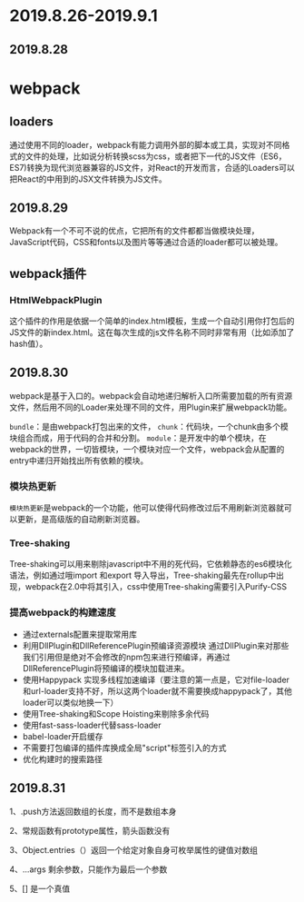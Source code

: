 # 2019.8.26-2019.9.1

## 2019.8.28

# webpack
## loaders
通过使用不同的loader，webpack有能力调用外部的脚本或工具，实现对不同格式的文件的处理，比如说分析转换scss为css，或者把下一代的JS文件（ES6，ES7)转换为现代浏览器兼容的JS文件，对React的开发而言，合适的Loaders可以把React的中用到的JSX文件转换为JS文件。

## 2019.8.29
Webpack有一个不可不说的优点，它把所有的文件都都当做模块处理，JavaScript代码，CSS和fonts以及图片等等通过合适的loader都可以被处理。
## webpack插件
### HtmlWebpackPlugin
这个插件的作用是依据一个简单的index.html模板，生成一个自动引用你打包后的JS文件的新index.html。这在每次生成的js文件名称不同时非常有用（比如添加了hash值）。

## 2019.8.30
webpack是基于入口的。webpack会自动地递归解析入口所需要加载的所有资源文件，然后用不同的Loader来处理不同的文件，用Plugin来扩展webpack功能。

`bundle`：是由webpack打包出来的文件，
`chunk`：代码块，一个chunk由多个模块组合而成，用于代码的合并和分割。
`module`：是开发中的单个模块，在webpack的世界，一切皆模块，一个模块对应一个文件，webpack会从配置的entry中递归开始找出所有依赖的模块。
### 模块热更新
`模块热更新`是webpack的一个功能，他可以使得代码修改过后不用刷新浏览器就可以更新，是高级版的自动刷新浏览器。

### Tree-shaking
Tree-shaking可以用来剔除javascript中不用的死代码，它依赖静态的es6模块化语法，例如通过哦import 和export 导入导出，Tree-shaking最先在rollup中出现，webpack在2.0中将其引入，css中使用Tree-shaking需要引入Purify-CSS

### 提高webpack的构建速度
- 通过externals配置来提取常用库
- 利用DllPlugin和DllReferencePlugin预编译资源模块 通过DllPlugin来对那些我们引用但是绝对不会修改的npm包来进行预编译，再通过DllReferencePlugin将预编译的模块加载进来。
- 使用Happypack 实现多线程加速编译（要注意的第一点是，它对file-loader和url-loader支持不好，所以这两个loader就不需要换成happypack了，其他loader可以类似地换一下）
- 使用Tree-shaking和Scope Hoisting来剔除多余代码
- 使用fast-sass-loader代替sass-loader
- babel-loader开启缓存
- 不需要打包编译的插件库换成全局"script"标签引入的方式
- 优化构建时的搜索路径

## 2019.8.31
1、.push方法返回数组的长度，而不是数组本身

2、常规函数有prototype属性，箭头函数没有

3、Object.entries（）返回一个给定对象自身可枚举属性的键值对数组

4、...args 剩余参数，只能作为最后一个参数

5、[] 是一个真值